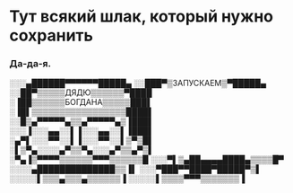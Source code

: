 # Тут всякий шлак, который нужно сохранить
### Да-да-я.
░░░▄██████▀▀▀▀▀▀█████▄ 
░░███▀▒ЗАПУСКАЕМ▒▀█████▄
░░██▀▒▒▒▒▒ДЯДЮ▒▒▒▒▒▒▀████
░▐██▒▒▒▒▒▒БОГДАНА▒▒▒▒▒███▌
░▐█▌▒▒▒▒▒▒▒▒▒▒▒▒▒▒▒▒▒████▌
░░█▒▄▀▀▀▀▀▄▒▒▄▀▀▀▀▀▄▒▐███▌
░░░▐░░░▄▄░░▌▐░░░▄▄░░▌▐███▌
░▄▀▌░░░▀▀░░▌▐░░░▀▀░░▌▒▀▒█▌
░▌▒▀▄░░░░▄▀▒▒▀▄░░░▄▀▒▒▄▀▒▌
░▀▄▐▒▀▀▀▀▒▒▒▒▒▒▀▀▀▒▒▒▒▒▒█
░░░▀▌▒▄██▄▄▄▄████▄▒▒▒▒█▀
░░░░▄██████████████▒▒▐▌
░░░▀███▀▀████▀█████▀▒▌
░░░░░▌▒▒▒▄▒▒▒▄▒▒▒▒▒▒▐
░░░░░▌▒▒▒▒▀▀▀▒▒▒▒▒▒▒▐
